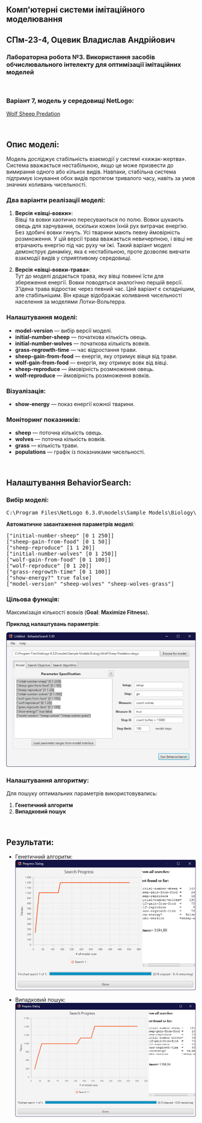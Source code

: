 ## Комп'ютерні системи імітаційного моделювання  
## СПм-23-4, **Оцевик Владислав Андрійович**  
### Лабораторна робота №**3**. Використання засобів обчислювального інтелекту для оптимізації імітаційних моделей

<br>

### Варіант 7, модель у середовищі NetLogo:
[Wolf Sheep Predation](https://www.netlogoweb.org/launch#http://www.netlogoweb.org/assets/modelslib/Sample%20Models/Biology/Wolf%20Sheep%20Predation.nlogo)

<br>

## Опис моделі:
Модель досліджує стабільність взаємодії у системі «хижак-жертва». Система вважається нестабільною, якщо це може призвести до вимирання одного або кількох видів. Навпаки, стабільна система підтримує існування обох видів протягом тривалого часу, навіть за умов значних коливань чисельності.

### Два варіанти реалізації моделі:

1. **Версія «вівці-вовки»**:  
   Вівці та вовки хаотично пересуваються по полю. Вовки шукають овець для харчування, оскільки кожен їхній рух витрачає енергію. Без здобичі вовки гинуть. Усі тварини мають певну ймовірність розмноження. У цій версії трава вважається невичерпною, і вівці не втрачають енергію під час руху чи їжі. Такий варіант моделі демонструє динаміку, яка є нестабільною, проте дозволяє вивчати взаємодії видів у сприятливому середовищі.

2. **Версія «вівці-вовки-трава»**:  
   Тут до моделі додається трава, яку вівці повинні їсти для збереження енергії. Вовки поводяться аналогічно першій версії. З'їдена трава відростає через певний час. Цей варіант є складнішим, але стабільнішим. Він краще відображає коливання чисельності населення за моделями Лотки-Вольтерра.

### Налаштування моделі:
- **model-version** — вибір версії моделі.
- **initial-number-sheep** — початкова кількість овець.
- **initial-number-wolves** — початкова кількість вовків.
- **grass-regrowth-time** — час відростання трави.
- **sheep-gain-from-food** — енергія, яку отримує вівця від трави.
- **wolf-gain-from-food** — енергія, яку отримує вовк від вівці.
- **sheep-reproduce** — ймовірність розмноження овець.
- **wolf-reproduce** — ймовірність розмноження вовків.

### Візуалізація:
- **show-energy** — показ енергії кожної тварини.

### Моніторинг показників:
- **sheep** — поточна кількість овець.
- **wolves** — поточна кількість вовків.
- **grass** — кількість трави.
- **populations** — графік із показниками чисельності.

<br>

## Налаштування BehaviorSearch:

### Вибір моделі:
<pre>
C:\Program Files\NetLogo 6.3.0\models\Sample Models\Biology\Wolf Sheep Predation.nlogo
</pre>

**Автоматичне завантаження параметрів моделі**:
<pre>
["initial-number-sheep" [0 1 250]]
["sheep-gain-from-food" [0 1 50]]
["sheep-reproduce" [1 1 20]]
["initial-number-wolves" [0 1 250]]
["wolf-gain-from-food" [0 1 100]]
["wolf-reproduce" [0 1 20]]
["grass-regrowth-time" [0 1 100]]
["show-energy?" true false]
["model-version" "sheep-wolves" "sheep-wolves-grass"]
</pre>

### Цільова функція:
Максимізація кількості вовків (**Goal**: **Maximize Fitness**). 

**Приклад налаштувань параметрів**:

![Параметри](parameters.png)

### Налаштування алгоритму:
Для пошуку оптимальних параметрів використовувались:  
1. **Генетичний алгоритм**  
2. **Випадковий пошук**

<br>

## Результати:
- Генетичний алгоритм:  
  ![Результати пошуку за ГА](result-ga.png)

- Випадковий пошук:  
  ![Результати випадкового пошуку](result-rs.png)

<br>

